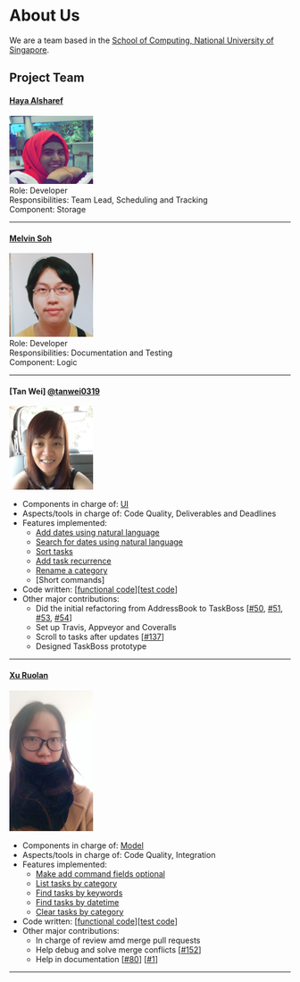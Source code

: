 # About Us

We are a team based in the [School of Computing, National University of Singapore](http://www.comp.nus.edu.sg).

## Project Team

#### [Haya Alsharef](https://github.com/hayaz3)
<img src="images/hayaz3.png" width="150"><br>
Role: Developer<br>
Responsibilities: Team Lead, Scheduling and Tracking<br>
Component: Storage

-----

#### [Melvin Soh](https://github.com/InfinityFrost) <br>
<img src="images/infinityfrost.png" width="150"><br>
Role: Developer<br>
Responsibilities: Documentation and Testing<br>
Component: Logic

-----

#### [Tan Wei] [@tanwei0319](https://github.com/tanwei0319)
<img src="images/tanwei0319.jpg" width="150"><br>

* Components in charge of: [UI](https://github.com/CS2103JAN2017-W14-B2/main/blob/master/docs/DeveloperGuide.md#32-ui-component)
* Aspects/tools in charge of: Code Quality, Deliverables and Deadlines
* Features implemented:
   * [Add dates using natural language](https://github.com/CS2103JAN2017-W14-B2/main/blob/master/docs/UserGuide.md#32-adding-a-task-add)
   * [Search for dates using natural language](https://github.com/CS2103JAN2017-W14-B2/main/blob/master/docs/UserGuide.md#35-finding-all-tasks-by-keywords-or-by-datetime--find)
   * [Sort tasks](https://github.com/CS2103JAN2017-W14-B2/main/blob/master/docs/UserGuide.md#312-sorting-tasks--sort)
   * [Add task recurrence](https://github.com/CS2103JAN2017-W14-B2/main/blob/master/docs/UserGuide.md#32-adding-a-task-add)
   * [Rename a category](https://github.com/CS2103JAN2017-W14-B2/main/blob/master/docs/UserGuide.md#39-modifying-a-category-name--name)
   * [Short commands]
* Code written: [[functional code](A0143157J.md)][[test code](A0143157J.md)]
* Other major contributions:
  * Did the initial refactoring from AddressBook to TaskBoss [[#50](https://github.com/CS2103JAN2017-W14-B2/main/pull/50), [#51](https://github.com/CS2103JAN2017-W14-B2/main/pull/51), [#53](https://github.com/CS2103JAN2017-W14-B2/main/pull/53), [#54](https://github.com/CS2103JAN2017-W14-B2/main/pull/54)]
  * Set up Travis, Appveyor and Coveralls
  * Scroll to tasks after updates [[#137](https://github.com/CS2103JAN2017-W14-B2/main/pull/137)]
  * Designed TaskBoss prototype


-----

#### [Xu Ruolan](https://github.com/fiomolv)
<img src="images/fiomolv.jpg" width="150"><br>

* Components in charge of: [Model](https://github.com/CS2103JAN2017-W14-B2/main/blob/master/docs/DeveloperGuide.md#34-model-component)
* Aspects/tools in charge of: Code Quality, Integration
* Features implemented:
   * [Make add command fields optional](https://github.com/CS2103JAN2017-W14-B2/main/blob/master/docs/UserGuide.md#32-adding-a-task-add)
   * [List tasks by category](https://github.com/CS2103JAN2017-W14-B2/main/blob/master/docs/UserGuide.md#33listing-all-tasks--list)
   * [Find tasks by keywords](https://github.com/CS2103JAN2017-W14-B2/main/blob/master/docs/UserGuide.md#35-finding-all-tasks-by-keywords-or-by-datetime--find)
   * [Find tasks by datetime](https://github.com/CS2103JAN2017-W14-B2/main/blob/master/docs/UserGuide.md#35-finding-all-tasks-by-keywords-or-by-datetime--find)
   * [Clear tasks by category](https://github.com/CS2103JAN2017-W14-B2/main/blob/master/docs/UserGuide.md#37-clearing-tasks-by-category--clear)
* Code written: [[functional code](A0147990R.md)][[test code](A0147990R.md)]
* Other major contributions:
  * In charge of review amd merge pull requests
  * Help debug and solve merge conflicts [[#152](https://github.com/CS2103JAN2017-W14-B2/main/pull/152)]
  * Help in documentation [[#80](https://github.com/CS2103JAN2017-W14-B2/main/pull/80)] [[#1](https://github.com/CS2103JAN2017-W14-B2/main/pull/1)] 

-----


